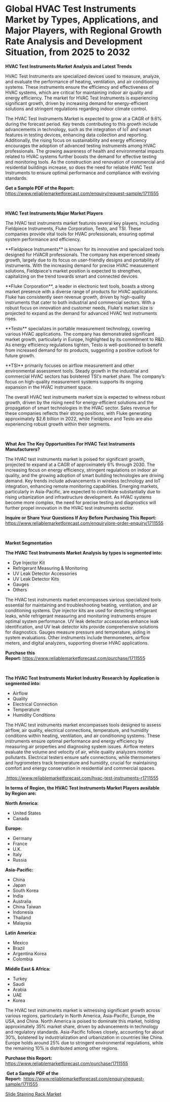 <p><h1>Global HVAC Test Instruments Market by Types, Applications, and Major Players, with Regional Growth Rate Analysis and Development Situation, from 2025 to 2032</h1></p><p><strong>HVAC Test Instruments Market Analysis and Latest Trends</strong></p>
<p><p>HVAC Test Instruments are specialized devices used to measure, analyze, and evaluate the performance of heating, ventilation, and air conditioning systems. These instruments ensure the efficiency and effectiveness of HVAC systems, which are critical for maintaining indoor air quality and energy efficiency. The market for HVAC Test Instruments is experiencing significant growth, driven by increasing demand for energy-efficient solutions and stringent regulations regarding indoor climate control.</p><p>The HVAC Test Instruments Market is expected to grow at a CAGR of 9.6% during the forecast period. Key trends contributing to this growth include advancements in technology, such as the integration of IoT and smart features in testing devices, enhancing data collection and reporting. Additionally, the rising focus on sustainability and energy efficiency encourages the adoption of advanced testing instruments among HVAC professionals. The growing awareness of health and environmental impacts related to HVAC systems further boosts the demand for effective testing and monitoring tools. As the construction and renovation of commercial and residential buildings increase, so does the need for reliable HVAC Test Instruments to ensure optimal performance and compliance with evolving standards.</p></p>
<p><strong>Get a Sample PDF of the Report:&nbsp;</strong> <a href="https://www.reliablemarketforecast.com/enquiry/request-sample/1711555?utm_campaign=2716&utm_medium=2&utm_source=Github&utm_content=ia&utm_term=04032025&utm_id=hvac-test-instruments">https://www.reliablemarketforecast.com/enquiry/request-sample/1711555</a></p>
<p>&nbsp;</p>
<p><strong>HVAC Test Instruments Major Market Players</strong></p>
<p><p>The HVAC test instruments market features several key players, including Fieldpiece Instruments, Fluke Corporation, Testo, and TSI. These companies provide vital tools for HVAC professionals, ensuring optimal system performance and efficiency.</p><p>**Fieldpiece Instruments** is known for its innovative and specialized tools designed for HVACR professionals. The company has experienced steady growth, largely due to its focus on user-friendly designs and portability of instruments. With the increasing demand for precise HVAC measurement solutions, Fieldpiece's market position is expected to strengthen, capitalizing on the trend towards smart and connected devices.</p><p>**Fluke Corporation**, a leader in electronic test tools, boasts a strong market presence with a diverse range of products for HVAC applications. Fluke has consistently seen revenue growth, driven by high-quality instruments that cater to both industrial and commercial sectors. With a robust focus on innovation and customer needs, Fluke's market size is projected to expand as the demand for advanced HVAC test instruments rises.</p><p>**Testo** specializes in portable measurement technology, covering various HVAC applications. The company has demonstrated significant market growth, particularly in Europe, highlighted by its commitment to R&D. As energy efficiency regulations tighten, Testo is well-positioned to benefit from increased demand for its products, suggesting a positive outlook for future growth.</p><p>**TSI** primarily focuses on airflow measurement and other environmental assessment tools. Steady growth in the industrial and commercial HVAC sectors has bolstered TSI's market share. The company’s focus on high-quality measurement systems supports its ongoing expansion in the HVAC instrument space.</p><p>The overall HVAC test instruments market size is expected to witness robust growth, driven by the rising need for energy-efficient solutions and the propagation of smart technologies in the HVAC sector. Sales revenue for these companies reflects their strong positions, with Fluke generating approximately $2.6 billion in 2022, while Fieldpiece and Testo are also experiencing robust growth within their segments.</p></p>
<p>&nbsp;</p>
<p><strong>What Are The Key Opportunities For HVAC Test Instruments Manufacturers?</strong></p>
<p><p>The HVAC test instruments market is poised for significant growth, projected to expand at a CAGR of approximately 6% through 2030. The increasing focus on energy efficiency, stringent regulations on indoor air quality, and the growing adoption of smart building technologies are driving demand. Key trends include advancements in wireless technology and IoT integration, enhancing remote monitoring capabilities. Emerging markets, particularly in Asia-Pacific, are expected to contribute substantially due to rising urbanization and infrastructure development. As HVAC systems become more complex, the need for precise testing and diagnostics will further propel innovation in the HVAC test instruments sector.</p></p>
<p><strong>Inquire or Share Your Questions If Any Before Purchasing This Report:</strong> <a href="https://www.reliablemarketforecast.com/enquiry/pre-order-enquiry/1711555?utm_campaign=2716&utm_medium=2&utm_source=Github&utm_content=ia&utm_term=04032025&utm_id=hvac-test-instruments">https://www.reliablemarketforecast.com/enquiry/pre-order-enquiry/1711555</a></p>
<p>&nbsp;</p>
<p><strong>Market Segmentation</strong></p>
<p><strong>The HVAC Test Instruments Market Analysis by types is segmented into:</strong></p>
<p><ul><li>Dye Injector Kit</li><li>Refrigerant Measuring & Monitoring</li><li>UV Leak Detector Accessories</li><li>UV Leak Detector Kits</li><li>Gauges</li><li>Others</li></ul></p>
<p><p>The HVAC test instruments market encompasses various specialized tools essential for maintaining and troubleshooting heating, ventilation, and air conditioning systems. Dye injector kits are used for detecting refrigerant leaks, while refrigerant measuring and monitoring instruments ensure optimal system performance. UV leak detector accessories enhance leak identification, and UV leak detector kits provide comprehensive solutions for diagnostics. Gauges measure pressure and temperature, aiding in system evaluations. Other instruments include thermometers, airflow meters, and digital analyzers, supporting diverse HVAC applications.</p></p>
<p><strong>Purchase this Report:&nbsp;</strong><a href="https://www.reliablemarketforecast.com/purchase/1711555?utm_campaign=2716&utm_medium=2&utm_source=Github&utm_content=ia&utm_term=04032025&utm_id=hvac-test-instruments">https://www.reliablemarketforecast.com/purchase/1711555</a></p>
<p>&nbsp;</p>
<p><strong>The HVAC Test Instruments Market Industry Research by Application is segmented into:</strong></p>
<p><ul><li>Airflow</li><li>Quality</li><li>Electrical Connection</li><li>Temperature</li><li>Humidity Conditions</li></ul></p>
<p><p>The HVAC test instruments market encompasses tools designed to assess airflow, air quality, electrical connections, temperature, and humidity conditions within heating, ventilation, and air conditioning systems. These instruments ensure optimal performance and energy efficiency by measuring air properties and diagnosing system issues. Airflow meters evaluate the volume and velocity of air, while quality analyzers monitor pollutants. Electrical testers ensure safe connections, while thermometers and hygrometers track temperature and humidity, crucial for maintaining comfort and energy conservation in residential and commercial spaces.</p></p>
<p><a href="https://www.reliablemarketforecast.com/hvac-test-instruments-r1711555?utm_campaign=2716&utm_medium=2&utm_source=Github&utm_content=ia&utm_term=04032025&utm_id=hvac-test-instruments">&nbsp;https://www.reliablemarketforecast.com/hvac-test-instruments-r1711555</a></p>
<p><strong>In terms of Region, the HVAC Test Instruments Market Players available by Region are:</strong></p>
<p>
    <p> <strong> North America: </strong>
        <ul>
            <li>United States</li>
            <li>Canada</li>
        </ul>
        </p> 
    <p> <strong> Europe: </strong>
        <ul>
            <li>Germany</li>
            <li>France</li>
            <li>U.K.</li>
            <li>Italy</li>
            <li>Russia</li>
        </ul>
        </p> 
    <p> <strong> Asia-Pacific: </strong>
        <ul>
            <li>China</li>
            <li>Japan</li>
            <li>South Korea</li>
            <li>India</li>
            <li>Australia</li>
            <li>China Taiwan</li>
            <li>Indonesia</li>
            <li>Thailand</li>
            <li>Malaysia</li>
        </ul>
        </p> 
    <p> <strong> Latin America: </strong>
        <ul>
            <li>Mexico</li>
            <li>Brazil</li>
            <li>Argentina Korea</li>
            <li>Colombia</li>
        </ul>
        </p> 
    <p> <strong> Middle East & Africa: </strong>
        <ul>
            <li>Turkey</li>
            <li>Saudi</li>
            <li>Arabia</li>
            <li>UAE</li>
            <li>Korea</li>
        </ul>
    </p>
    </p>
<p><p>The HVAC test instruments market is witnessing significant growth across various regions, particularly in North America, Asia-Pacific, Europe, the USA, and China. North America is poised to dominate this market, holding approximately 35% market share, driven by advancements in technology and regulatory standards. Asia-Pacific follows closely, accounting for about 30%, bolstered by industrialization and urbanization in countries like China. Europe holds around 25% due to stringent environmental regulations, while the remaining 10% is distributed among other regions.</p></p>
<p><strong>Purchase this Report: </strong><a href="https://www.reliablemarketforecast.com/purchase/1711555?utm_campaign=2716&utm_medium=2&utm_source=Github&utm_content=ia&utm_term=04032025&utm_id=hvac-test-instruments">https://www.reliablemarketforecast.com/purchase/1711555</a></p>
<p>&nbsp;<strong>Get a Sample PDF of the Report:&nbsp;&nbsp;</strong><a href="https://www.reliablemarketforecast.com/enquiry/request-sample/1711555?utm_campaign=2716&utm_medium=2&utm_source=Github&utm_content=ia&utm_term=04032025&utm_id=hvac-test-instruments">https://www.reliablemarketforecast.com/enquiry/request-sample/1711555</a></p>
<p><strong></strong></p>
<p><p><a href="https://github.com/stephaniwo144/Market-Research-Report-List-1/blob/main/slide-staining-rack-market.md?utm_campaign=2716&utm_medium=2&utm_source=Github&utm_content=ia&utm_term=04032025&utm_id=hvac-test-instruments">Slide Staining Rack Market</a></p></p>